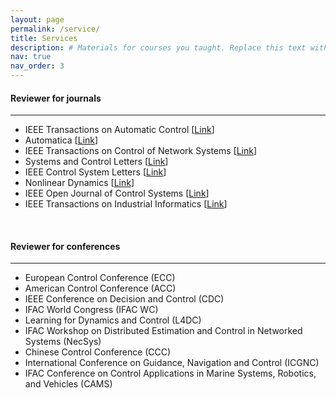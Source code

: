 ```yaml
---
layout: page
permalink: /service/
title: Services
description: # Materials for courses you taught. Replace this text with your description.
nav: true
nav_order: 3
---
```




####  <strong>Reviewer for journals</strong>
***

- IEEE Transactions on Automatic Control  [[Link](https://css.paperplaza.net/journals/tac/scripts/login.pl)]
- Automatica [[Link](https://ifac.papercept.net/journals/automatica/scripts/login.pl)]
- IEEE Transactions on Control of Network Systems [[Link](https://css.paperplaza.net/journals/cones/scripts/login.pl)]
- Systems and Control Letters [[Link](https://www.editorialmanager.com/scl/default2.aspx)]
- IEEE Control System Letters [[Link](https://css.paperplaza.net/journals/cssl/scripts/login.pl)]
- Nonlinear Dynamics [[Link](https://www.editorialmanager.com/nody/default2.aspx)]
- IEEE Open Journal of Control Systems [[Link](https://css.paperplaza.net/journals/ojcs/scripts/login.pl)]
- IEEE Transactions on Industrial Informatics [[Link](https://mc.manuscriptcentral.com/tii)]


<br>


####  <strong>Reviewer for conferences</strong>
***
- European Control Conference (ECC)
- American Control Conference (ACC) 
- IEEE Conference on Decision and Control (CDC)
- IFAC World Congress (IFAC WC)
- Learning for Dynamics and Control (L4DC)
- IFAC Workshop on Distributed Estimation and Control in Networked Systems (NecSys) 
- Chinese Control Conference (CCC)
- International Conference on Guidance, Navigation and Control (ICGNC) 
- IFAC Conference on Control Applications in Marine Systems, Robotics, and Vehicles (CAMS) 
